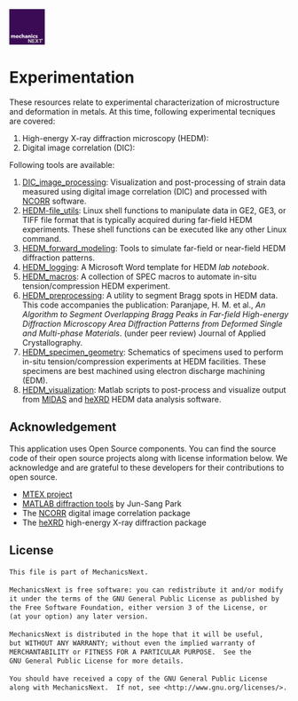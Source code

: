 <img src="https://github.com/MechanicsNext/MechanicsNext/blob/master/MechanicsNext_Assets/mechanics_next_wordmark.png" width=64px>

# Experimentation

These resources relate to experimental characterization of microstructure and deformation in metals.
At this time, following experimental tecniques are covered:

1. High-energy X-ray diffraction microscopy (HEDM):
2. Digital image correlation (DIC):

Following tools are available:

1. [DIC_image_processing](https://github.com/MechanicsNext/MechanicsNext/tree/master/Experimentation/DIC_image_processing): Visualization and post-processing of strain data measured using digital image correlation (DIC) and processed with [NCORR](http://www.ncorr.com/) software.
2. [HEDM-file_utils](https://github.com/MechanicsNext/MechanicsNext/tree/master/Experimentation/HEDM_file_utils): Linux shell functions to manipulate data in GE2, GE3, or TIFF file format that is typically acquired during far-field HEDM experiments. These shell functions can be executed like any other Linux command.
3. [HEDM_forward_modeling](https://github.com/MechanicsNext/MechanicsNext/tree/master/Experimentation/HEDM_forward_modeling): Tools to simulate far-field or near-field HEDM diffraction patterns.
4. [HEDM_logging](https://github.com/MechanicsNext/MechanicsNext/tree/master/Experimentation/HEDM_logging): A Microsoft Word template for HEDM *lab notebook*.
5. [HEDM_macros](https://github.com/MechanicsNext/MechanicsNext/tree/master/Experimentation/HEDM_macros): A collection of SPEC macros to automate in-situ tension/compression HEDM experiment.
6. [HEDM_preprocessing](https://github.com/MechanicsNext/MechanicsNext/tree/master/Experimentation/HEDM_preprocessing): A utility to segment Bragg spots in HEDM data. This code accompanies the publication: Paranjape, H. M. et al., *An Algorithm to Segment Overlapping Bragg Peaks in Far-field High-energy Diffraction Microscopy Area Diffraction Patterns from Deformed Single and Multi-phase Materials*. (under peer review) Journal of Applied Crystallography.
7. [HEDM_specimen_geometry](https://github.com/MechanicsNext/MechanicsNext/tree/master/Experimentation/HEDM_specimen_geometry): Schematics of specimens used to perform in-situ tension/compression experiments at HEDM facilities. These specimens are best machined using electron discharge machining (EDM).
8. [HEDM_visualization](https://github.com/MechanicsNext/MechanicsNext/tree/master/Experimentation/HEDM_visualization): Matlab scripts to post-process and visualize output from [MIDAS](https://github.com/marinerhemant/MIDAS) and [heXRD](https://github.com/praxes/hexrd) HEDM data analysis software.

## Acknowledgement

This application uses Open Source components. You can find the source code of their open source projects along with license information below. We acknowledge and are grateful to these developers for their contributions to open source.
* [MTEX project](https://mtex-toolbox.github.io/)
* [MATLAB diffraction tools](https://github.com/junspark/matlab_tools) by Jun-Sang Park
* The [NCORR](http://ncorr.com/) digital image correlation package
* The [heXRD](https://github.com/praxes/hexrd) high-energy X-ray diffraction package

## License

    This file is part of MechanicsNext.

    MechanicsNext is free software: you can redistribute it and/or modify
    it under the terms of the GNU General Public License as published by
    the Free Software Foundation, either version 3 of the License, or
    (at your option) any later version.

    MechanicsNext is distributed in the hope that it will be useful,
    but WITHOUT ANY WARRANTY; without even the implied warranty of
    MERCHANTABILITY or FITNESS FOR A PARTICULAR PURPOSE.  See the
    GNU General Public License for more details.

    You should have received a copy of the GNU General Public License
    along with MechanicsNext.  If not, see <http://www.gnu.org/licenses/>.
